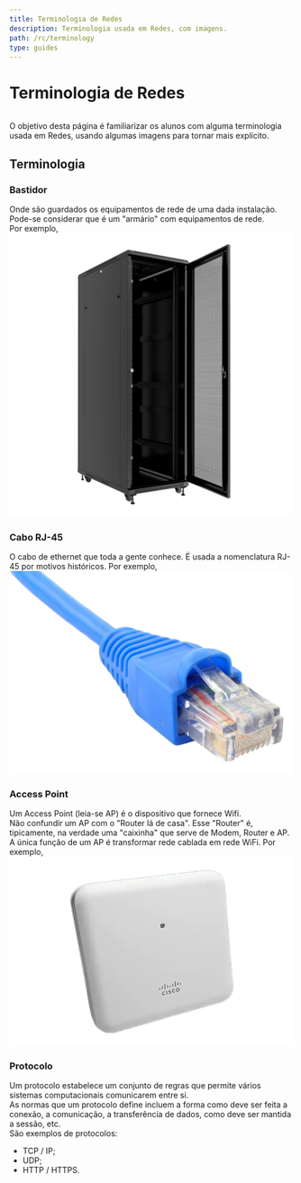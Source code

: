 ```yaml
---
title: Terminologia de Redes
description: Terminologia usada em Redes, com imagens.
path: /rc/terminology
type: guides
---
```


# Terminologia de Redes

```toc

```

O objetivo desta página é familiarizar os alunos com alguma terminologia usada em Redes, usando algumas imagens para tornar mais explícito.

## Terminologia

### Bastidor

Onde são guardados os equipamentos de rede de uma dada instalação. Pode-se considerar que é um "armário" com equipamentos de rede.  
Por exemplo,
![Bastidor de rede](./assets/0001-wiringCloset.png)

### Cabo RJ-45

O cabo de ethernet que toda a gente conhece. É usada a nomenclatura RJ-45 por motivos históricos.
Por exemplo,
![Cabo de rede](./assets/0001-RJ45cable.png)

### Access Point

Um Access Point (leia-se AP) é o dispositivo que fornece Wifi.  
Não confundir um AP com o "Router lá de casa". Esse "Router" é, tipicamente, na verdade uma "caixinha" que serve de Modem, Router e AP.  
A única função de um AP é transformar rede cablada em rede WiFi.
Por exemplo,
![Cisco AP](./assets/0001-CiscoAP.png) 


### Protocolo

Um protocolo estabelece um conjunto de regras que permite vários sistemas computacionais comunicarem entre si.  
As normas que um protocolo define incluem a forma como deve ser feita a conexão, a comunicação, a transferência de dados, como deve ser mantida a sessão, etc.  
São exemplos de protocolos:

- TCP / IP;
- UDP;
- HTTP / HTTPS.
